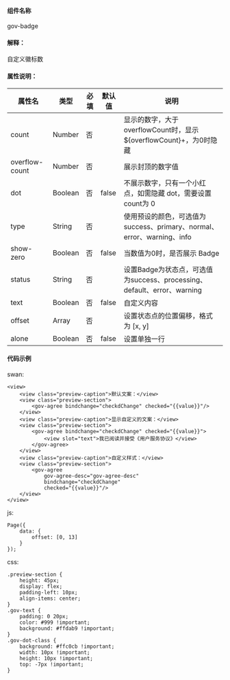 #### 组件名称
gov-badge

#### 解释：
自定义徽标数

#### 属性说明：
|属性名 | 类型 | 必填 | 默认值 |说明 |
|---|---|---|---|---|
|count |Number |否||显示的数字，大于overflowCount时，显示${overflowCount}+，为0时隐藏|
|overflow-count |Number |否||展示封顶的数字值|
|dot |Boolean |否|false|不展示数字，只有一个小红点，如需隐藏 dot，需要设置count为 0|
|type |String |否||使用预设的颜色，可选值为success、primary、normal、error、warning、info|
|show-zero |Boolean |否|false|当数值为0时，是否展示 Badge|
|status |String |否||设置Badge为状态点，可选值为success、processing、default、error、warning|
|text |Boolean |否|false|自定义内容|
|offset |Array |否||设置状态点的位置偏移，格式为 [x, y]|
|alone |Boolean |否|false|设置单独一行|

#### 代码示例
swan:
```
<view>
    <view class="preview-caption">默认文案：</view>
    <view class="preview-section">
        <gov-agree bindchange="checkdChange" checked="{{value}}"/>
    </view>
    <view class="preview-caption">显示自定义的文案：</view>
    <view class="preview-section">
        <gov-agree bindchange="checkdChange" checked="{{value}}">
            <view slot="text">我已阅读并接受《用户服务协议》</view>
        </gov-agree>
    </view>
    <view class="preview-caption">自定义样式：</view>
    <view class="preview-section">
        <gov-agree
            gov-agree-desc="gov-agree-desc"
            bindchange="checkdChange"
            checked="{{value}}"/>
    </view>
</view>
```
js:
```
Page({
    data: {
        offset: [0, 13]
    }
});
```
css:
```
.preview-section {
    height: 45px;
    display: flex;
    padding-left: 10px;
    align-items: center;
}
.gov-text {
    padding: 0 20px;
    color: #999 !important;
    background: #ffdab9 !important;
}
.gov-dot-class {
    background: #ffc0cb !important;
    width: 10px !important;
    height: 10px !important;
    top: -7px !important;
}
```